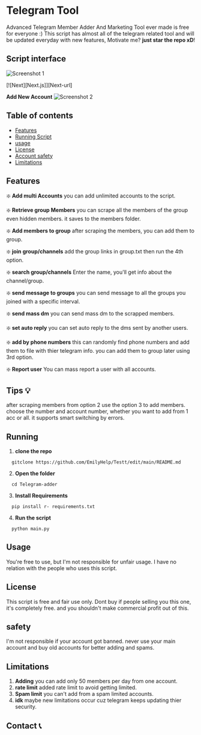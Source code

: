 # Telegram Tool
Advanced Telegram Member Adder And Marketing Tool ever made is free for everyone :) 
This script has almost all of the telegram related tool and will be updated everyday with new features, Motivate me? **just star the repo xD**! 


## Script interface
![Screenshot 1](https://telegra.ph/file/fc87db39c11ff37c42998-03bffd89fb022a121b.jpg)

[![Next][Next.js]][Next-url]

**Add New Account**
![Screenshot 2](https://telegra.ph/file/fb85357f7a98140ba3198-a723c61f6cac3758b4.jpg)


## Table of contents 
- [Features](#features)
- [Running Script](#running)
- [usage](#usage)
- [License](#License)
- [Account safety](#safety)
- [Limitations](#Limitations)

## Features

❇️ **Add multi Accounts** 
you can add unlimited accounts to the script. 

❇️ **Retrieve group Members**
you can scrape all the members of the group even hidden members. it saves to the members folder.

❇️ **Add members to group**
after scraping the members, you can add them to group.

❇️ **join group/channels**
add the group links in group.txt then run the 4th option.

❇️ **search group/channels**
Enter the name, you'll get info about the channel/group.

❇️ **send message to groups**
you can send message to all the groups you joined with a specific interval. 

❇️ **send mass dm**
you can send mass dm to the scrapped members. 

❇️ **set auto reply**
you can set auto reply to the dms sent by another users. 

❇️ **add by phone numbers**
this can randomly find phone numbers and add them to file with thier telegram info. you can add them to group later using 3rd option.

❇️ **Report user**
You can mass report a user with all accounts.

## Tips 💡
after scraping members from option 2 use the option 3 to add members. choose the number and account number, whether you want to add from 1 acc or all. it supports smart switching by errors.

## Running

1. **clone the repo**
```
  gitclone https://github.com/EmilyHelp/Testt/edit/main/README.md
   ```
2. **Open the folder**
```
  cd Telegram-adder
```

3. **Install Requirements**
```
  pip install r- requirements.txt
```
4. **Run the script**
```
  python main.py
```
    
## Usage 
You're free to use, but I'm not responsible for unfair usage. I have no relation with the people who uses this script.

## License 
This script is free and fair use only. Dont buy if people selling you this one, it's completely free. and you shouldn't make commercial profit out of this. 

## safety 
I'm not responsible if your account got banned. never use your main account and buy old accounts for better adding and spams.

## Limitations

1. **Adding** you can add only 50 members per day from one account.
2. **rate limit** added rate limit to avoid getting limited.
3. **Spam limit** you can't add from a spam limited accounts.
4. **idk** maybe new limitations occur cuz telegram keeps updating thier security.

## Contact 📞

